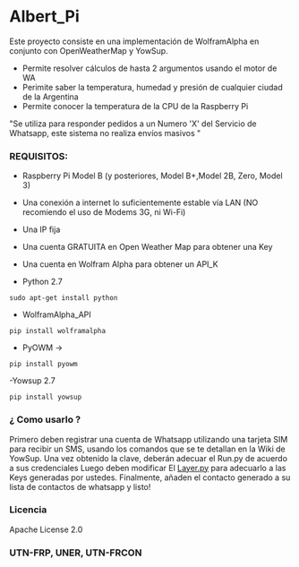 # Albert_Pi

Este proyecto consiste en una implementación de WolframAlpha en conjunto con OpenWeatherMap y YowSup.

* Permite resolver cálculos de hasta 2 argumentos usando el motor de WA
* Perimite saber la temperatura, humedad y presión de cualquier ciudad de la Argentina
* Permite conocer la temperatura de la CPU de la Raspberry Pi

"Se utiliza para responder pedidos a un Numero 'X' del Servicio de Whatsapp, este sistema no realiza envíos masivos "

### REQUISITOS:
- Raspberry Pi Model B (y posteriores, Model B+,Model 2B, Zero, Model 3)
- Una conexión a internet lo suficientemente estable vía LAN (NO recomiendo el uso de Modems 3G, ni Wi-Fi)
- Una IP fija
- Una cuenta GRATUITA en Open Weather Map para obtener una Key
- Una cuenta en Wolfram Alpha para obtener un API_K
 

- Python 2.7 
```
sudo apt-get install python
```
- WolframAlpha_API
```
pip install wolframalpha
```
- PyOWM -> 
```
pip install pyowm
```
-Yowsup 2.7
```
pip install yowsup
```

### ¿ Como usarlo ? 

Primero deben registrar una cuenta de Whatsapp utilizando una tarjeta SIM para recibir un SMS, usando los comandos que se te detallan en la Wiki de YowSup.
Una vez obtenido la clave, deberán adecuar el Run.py de acuerdo a sus credenciales
Luego deben modificar El [Layer.py](https://github.com/juanchip/Albert_Pi/blob/master/layer.py) para adecuarlo a las Keys generadas
por ustedes.
Finalmente, añaden el contacto generado a su lista de contactos de whatsapp y listo!

### Licencia

Apache License 2.0

### UTN-FRP, UNER, UTN-FRCON

